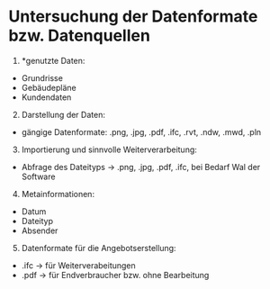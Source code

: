 # Untersuchung der Datenformate bzw. Datenquellen  

1. *genutzte Daten:
  - Grundrisse
  - Gebäudepläne
  - Kundendaten

2. Darstellung der Daten:
  - gängige Datenformate: .png, .jpg, .pdf, .ifc, .rvt, .ndw, .mwd, .pln

3. Importierung und sinnvolle Weiterverarbeitung:
  - Abfrage des Dateityps -> .png, .jpg, .pdf, .ifc, bei Bedarf Wal der Software

4. Metainformationen:
  - Datum
  - Dateityp
  - Absender

5. Datenformate für die Angebotserstellung:
  - .ifc -> für Weiterverabeitungen
  - .pdf -> für Endverbraucher bzw. ohne Bearbeitung 
